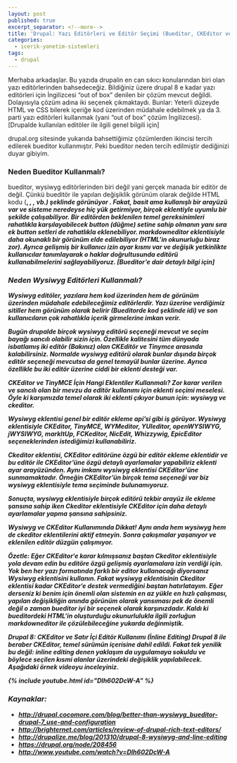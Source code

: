 ```yaml
---
layout: post
published: true
excerpt_separator: <!--more-->
title: 'Drupal: Yazı Editörleri ve Editör Seçimi (Bueditor, CKEditor ve Tinymce)'
categories:
  - icerik-yonetim-sistemleri
tags:
  - drupal
---
```

Merhaba arkadaşlar. Bu yazıda drupalin en can sıkıcı konularından biri olan yazı editörlerinden bahsedeceğiz. Bildiğiniz üzere drupal 8 e kadar yazı editörleri için İngilizcesi “out of box” denilen bir çözüm mevcut değildi. Dolayısıyla çözüm adına iki seçenek çıkmaktaydı. Bunlar: Yeterli düzeyde HTML ve CSS bilerek içeriğe kod üzerinden müdahale edebilmek ya da 3. parti yazı editörleri kullanmak (yani “out of box” çözüm İngilizcesi). [Drupalde kullanılan editöler ile ilgili genel bilgili için]

<!--more-->

drupal.org sitesinde yukarıda bahsettiğimiz çözümlerden ikincisi tercih edilerek bueditor kullanmıştır. Peki bueditor neden tercih edilmiştir dediğinizi duyar gibiyim.

### Neden Bueditor Kullanmalı?

bueditor,  wysiwyg editörlerinden biri değil yani gerçek manada bir editör de değil. Çünkü bueditör ile yapılan değişiklik görünüm olarak değilde HTML kodu (<b>, <i>, <img>, vb.) şeklinde görünüyor . Fakat, basit ama kullanışlı bir arayüzü var ve sisteme neredeyse hiç yük getirmiyor, birçok eklentiyle uyumlu bir şekilde çalışabiliyor. Bir editörden beklenilen temel gereksinimleri rahatlıkla karşılayabilecek button (düğme) setine sahip olmanın yanı sıra ek button setleri de rahatlıkla eklenebiliyor. markdowneditor eklentisiyle daha okunaklı bir görünüm elde edilebiliyor (HTML’in okunurluğu biraz zor). Ayrıca gelişmiş bir kullanıcı izin ayar kısmı var ve değişik yetkinlikte kullanıcılar tanımlayarak o haklar doğrultusunda editörü kullanabilmelerini sağlayabiliyoruz. [Bueditor’e dair detaylı bilgi için]

### Neden Wysiwyg Editörleri Kullanmalı?

Wysiwyg editöler, yazılara hem kod üzerinden hem de görünüm üzerinden müdahale edebileceğimiz editörlerdir. Yazı üzerine verdiğimiz sitiller hem görünüm olarak belirir (Bueditorde kod şeklinde idi) ve son kullanıcıların çok rahatlıkla içerik girmelerine imkan verir.

Bugün drupalde birçok wysiwyg editörü seçeneği mevcut ve seçim bayağı sancılı olabilir sizin için. Özellikle kalitesini tüm dünyada isbatlamış iki editör (Bakınız) olan CKEditör ve Tinymce arasında kalabilirsiniz. Normalde wysiwyg editörü olarak bunlar dışında birçok editör seçeneği mevcutsa da genel temayül bunlar üzerine. Ayrıca özellikle bu iki editör üzerine ciddi bir eklenti desteği var.

CKEditor ve TinyMCE İçin Hangi Eklentiler Kullanmalı?
Zor karar verilen ve sancılı olan bir mevzu da editör kullanımı için eklenti seçimi meselesi. Öyle ki karşımızda temel olarak iki eklenti çıkıyor bunun için: wysiwyg ve ckeditor.

Wysiwyg eklentisi genel bir editör ekleme api’si gibi iş görüyor. Wysiwyg eklentisiyle CKEditor, TinyMCE,  WYMeditor, YUIeditor, openWYSIWYG, jWYSIWYG, markItUp, FCKeditor, NicEdit, Whizzywig, EpicEditor seçeneklerinden istediğimizi kullanabiliriz.

Ckeditor eklentisi, CKEditor editörüne özgü bir editör ekleme eklentidir ve bu editör ile CKEditor’üne özgü detaylı ayarlamalar yapabiliriz eklenti ayar arayüzünden. Aynı imkanı  wysiwyg eklentisi CKEditor’üne sunmamaktadır. Örneğin CKEditor’ün birçok tema seçeneği var biz wysiwyg eklentisiyle tema seçiminde bulunamıyoruz.

Sonuçta, wysiwyg eklentisiyle birçok editörü tekbir arayüz ile ekleme şansına sahip iken Ckeditor eklentisiyle  CKEditor için daha detaylı ayarlamalar yapma şansına sahipsiniz.

Wysiwyg ve CKEditor Kullanımında Dikkat!
Aynı anda hem wysiwyg hem de ckeditor eklentilerini aktif etmeyin. Sonra çakışmalar yaşanıyor ve eklenilen editör düzgün çalışmıyor.

**Özetle:**
Eğer CKEditor‘e karar kılmışsanız baştan Ckeditor eklentisiyle yola devam edin bu editöre özgü gelişmiş ayarlamalara izin verdiği için.  Yok ben her yazı formatında farklı bir editor kullanacağı diyorsanız Wysiwyg eklentisini kullanın. Fakat wysiwyg eklentisinin Ckeditor eklentisi kadar CKEditor‘e destek vermediğini baştan hatırlatayım. Eğer derseniz ki benim için önemli olan sistemin en az yükle en hızlı çalışması, yapılan değişikliğin anında görünüm olarak yansıması pek de önemli değil o zaman bueditor iyi bir seçenek olarak karşınızdadır. Kaldı ki bueditordeki HTML’in oluşturduğu okunurlulukla ilgili zorluğun markdowneditor ile çözülebileceğine yukarda değinmiştik.

Drupal 8: CKEditor ve Satır İçi Editör Kullanımı (İnline Editing)
Drupal 8 ile beraber CKEditor, temel sürümün içerisine dahil edildi. Fakat tek yenilik bu değil: inline editing denen yaklaşım da uygulamaya sokuldu ve böylece seçilen kısmi alanlar üzerindeki değişiklik yapılabilecek. Aşağıdaki örnek videoyu inceleyiniz.

{% include youtube.html id="Dlh602DcW-A" %}

### Kaynaklar:
- http://drupal.cocomore.com/blog/better-than-wysiwyg_bueditor-drupal-7_use-and-configuration
- http://brighternet.com/articles/review-of-drupal-rich-text-editors/
- http://drupalize.me/blog/201310/drupal-8-wysiwyg-and-line-editing
- https://drupal.org/node/208456
- http://www.youtube.com/watch?v=Dlh602DcW-A

